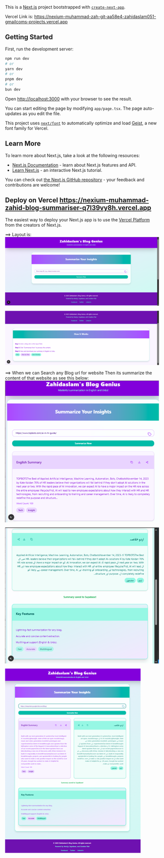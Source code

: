 This is a [Next.js](https://nextjs.org) project bootstrapped with [`create-next-app`](https://nextjs.org/docs/app/api-reference/cli/create-next-app).

Vercel Link is: https://nexium-muhammad-zah-git-aa58e4-zahidaslam051-gmailcoms-projects.vercel.app
## Getting Started

First, run the development server:

```bash
npm run dev
# or
yarn dev
# or
pnpm dev
# or
bun dev
```

Open [http://localhost:3000](http://localhost:3000) with your browser to see the result.

You can start editing the page by modifying `app/page.tsx`. The page auto-updates as you edit the file.

This project uses [`next/font`](https://nextjs.org/docs/app/building-your-application/optimizing/fonts) to automatically optimize and load [Geist](https://vercel.com/font), a new font family for Vercel.

## Learn More

To learn more about Next.js, take a look at the following resources:

- [Next.js Documentation](https://nextjs.org/docs) - learn about Next.js features and API.
- [Learn Next.js](https://nextjs.org/learn) - an interactive Next.js tutorial.

You can check out [the Next.js GitHub repository](https://github.com/vercel/next.js) - your feedback and contributions are welcome!

## Deploy on Vercel  https://nexium-muhammad-zahid-blog-summariser-q7l39vy8h.vercel.app

The easiest way to deploy your Next.js app is to use the [Vercel Platform](https://nexium-muhammad-zah-git-aa58e4-zahidaslam051-gmailcoms-projects.vercel.app) from the creators of Next.js.

==> Layout is:
![alt text](image-1.png)

![alt text](image-2.png)

==> When we can Search any Blog url for website Then its summarize the content of that website as see this below:
![alt text](image-3.png)

![alt text](image-4.png)

![alt text](image.png)
